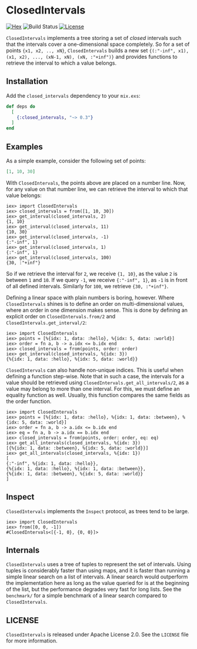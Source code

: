 # ClosedIntervals

[![Hex](https://img.shields.io/hexpm/v/closed_intervals.svg)](https://hex.pm/packages/closed_intervals)
![Build Status](https://github.com/evnu/closed_intervals/workflows/CI/badge.svg?branch=master)
[![License](https://img.shields.io/badge/License-Apache%202.0-blue.svg)](https://opensource.org/licenses/Apache-2.0)

`ClosedIntervals` implements a tree storing a set of _closed_ intervals such that the
intervals cover a one-dimensional space completely. So for a set of points `{x1, x2, .., xN}`,
`ClosedIntervals` builds a new set `{(:"-inf", x1), (x1, x2), ..., (xN-1, xN), (xN, :"+inf")}` and
provides functions to retrieve the interval to which a value belongs.

## Installation

Add the `closed_intervals` dependency to your `mix.exs`:

```elixir
def deps do
  [
    {:closed_intervals, "~> 0.3"}
  ]
end
```

## Examples

As a simple example, consider the following set of points:

```elixir
[1, 10, 30]
```

With `ClosedIntervals`, the points above are placed on a number line. Now, for any
value on that number line, we can retrieve the interval to which that value
belongs:

    iex> import ClosedIntervals
    iex> closed_intervals = from([1, 10, 30])
    iex> get_interval(closed_intervals, 2)
    {1, 10}
    iex> get_interval(closed_intervals, 11)
    {10, 30}
    iex> get_interval(closed_intervals, -1)
    {:"-inf", 1}
    iex> get_interval(closed_intervals, 1)
    {:"-inf", 1}
    iex> get_interval(closed_intervals, 100)
    {30, :"+inf"}

So if we retrieve the interval for `2`, we receive `{1, 10}`, as the value `2`
is between `1` and `10`. If we query `-1`, we receive `{:"-inf", 1}`, as `-1`
is in front of all defined intervals. Similarly for `100`, we retrieve `{30,
:"+inf"}`.

Defining a linear space with plain numbers is boring, however. Where `ClosedIntervals`
shines is to define an order on multi-dimensional values, where an order in one dimension
makes sense. This is done by defining an explicit order on
`ClosedIntervals.from/2` and `ClosedIntervals.get_interval/2`:

    iex> import ClosedIntervals
    iex> points = [%{idx: 1, data: :hello}, %{idx: 5, data: :world}]
    iex> order = fn a, b -> a.idx <= b.idx end
    iex> closed_intervals = from(points, order: order)
    iex> get_interval(closed_intervals, %{idx: 3})
    {%{idx: 1, data: :hello}, %{idx: 5, data: :world}}

`ClosedIntervals` can also handle non-unique indices. This is useful when defining
a function step-wise. Note that in such a case, the intervals for a value should be retrieved
using `ClosedIntervals.get_all_intervals/2`, as a value may belong to more than one interval. For this,
we must define an equality function as well. Usually, this function compares the same fields as
the order function.

    iex> import ClosedIntervals
    iex> points = [%{idx: 1, data: :hello}, %{idx: 1, data: :between}, %{idx: 5, data: :world}]
    iex> order = fn a, b -> a.idx <= b.idx end
    iex> eq = fn a, b -> a.idx == b.idx end
    iex> closed_intervals = from(points, order: order, eq: eq)
    iex> get_all_intervals(closed_intervals, %{idx: 3})
    [{%{idx: 1, data: :between}, %{idx: 5, data: :world}}]
    iex> get_all_intervals(closed_intervals, %{idx: 1})
    [
	{:"-inf", %{idx: 1, data: :hello}},
	{%{idx: 1, data: :hello}, %{idx: 1, data: :between}},
	{%{idx: 1, data: :between}, %{idx: 5, data: :world}}
    ]

## Inspect

`ClosedIntervals` implements the `Inspect` protocol, as trees tend to be large.

    iex> import ClosedIntervals
    iex> from([0, 0, -1])
    #ClosedIntervals<[{-1, 0}, {0, 0}]>

## Internals

`ClosedIntervals` uses a tree of tuples to represent the set of intervals. Using
tuples is considerably faster than using maps, and it is faster than running a
simple linear search on a list of intervals. A linear search would outperform
the implementation here as long as the value queried for is at the beginning of
the list, but the performance degrades very fast for long lists. See the
`benchmark/` for a simple benchmark of a linear search compared to `ClosedIntervals`.

## LICENSE

`ClosedIntervals` is released under Apache License 2.0. See the `LICENSE` file for more information.
